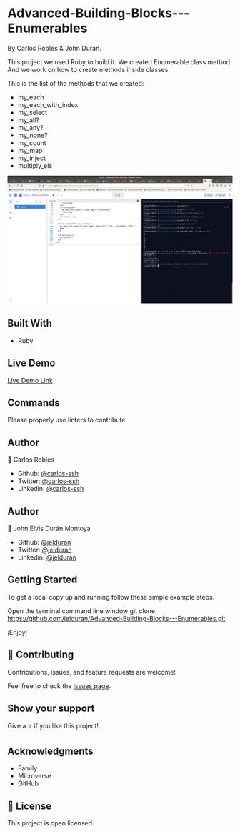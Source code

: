 # Advanced-Building-Blocks---Enumerables
By Carlos Robles & John Durán.

This project we used Ruby to build it.
We created Enumerable class method.
And we work on how to create methods inside classes.

This is the list of the methods that we created:
- my_each
- my_each_with_index
- my_select
- my_all?
- my_any?
- my_none?
- my_count
- my_map
- my_inject
- multiply_els
 
![Screenshot](/img/my-enum-methods.png)


## Built With

- Ruby


## Live Demo

[Live Demo Link](https://repl.it/join/gisxltke-jelduran)


## Commands
Please properly use linters to contribute


## Author

👤 Carlos Robles

- Github: [@carlos-ssh](https://github.com/carlos-ssh)
- Twitter: [@carlos-ssh](https://twitter.com/AomRobles)
- Linkedin: [@carlos-ssh](https://www.linkedin.com/in/carlos-ssh/)

## Author

👤 John Elvis Durán Montoya 

- Github: [@jelduran](https://github.com/jelduran)
- Twitter: [@jelduran](https://twitter.com/jelduran)
- Linkedin: [@jelduran](https://www.linkedin.com/in/jelduran)

## Getting Started
To get a local copy up and running follow these simple example steps.

Open the terminal command line window
git clone https://github.com/jelduran/Advanced-Building-Blocks---Enumerables.git

¡Enjoy!

## 🤝 Contributing

Contributions, issues, and feature requests are welcome!

Feel free to check the [issues page](issues/).

## Show your support

Give a ⭐️ if you like this project!

## Acknowledgments

- Family
- Microverse
- GitHub

## 📝 License

This project is open licensed.
